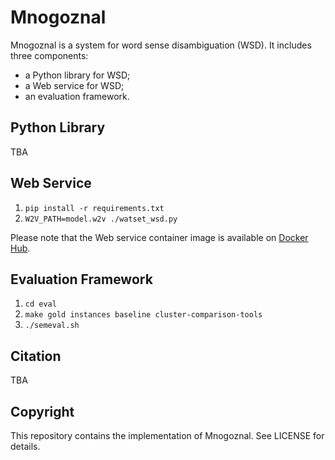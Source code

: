 # Mnogoznal

Mnogoznal is a system for word sense disambiguation (WSD). It includes three components:

* a Python library for WSD;
* a Web service for WSD;
* an evaluation framework.

## Python Library

TBA

## Web Service

1. `pip install -r requirements.txt`
2. `W2V_PATH=model.w2v ./watset_wsd.py`

Please note that the Web service container image is available on [Docker Hub](https://hub.docker.com/r/nlpub/mnogoznal/).

## Evaluation Framework

1. `cd eval`
2. `make gold instances baseline cluster-comparison-tools`
3. `./semeval.sh`

## Citation

TBA

## Copyright

This repository contains the implementation of Mnogoznal. See LICENSE for details.
